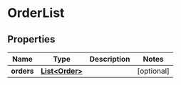 
# OrderList

## Properties
Name | Type | Description | Notes
------------ | ------------- | ------------- | -------------
**orders** | [**List&lt;Order&gt;**](Order.md) |  |  [optional]



